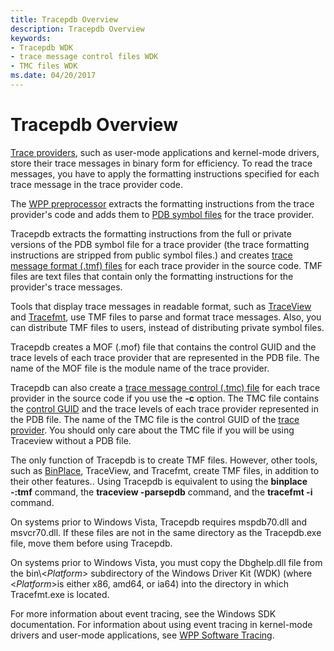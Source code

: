 ```yaml
---
title: Tracepdb Overview
description: Tracepdb Overview
keywords:
- Tracepdb WDK
- trace message control files WDK
- TMC files WDK
ms.date: 04/20/2017
---
```


# Tracepdb Overview


[Trace providers](trace-provider.md), such as user-mode applications and kernel-mode drivers, store their trace messages in binary form for efficiency. To read the trace messages, you have to apply the formatting instructions specified for each trace message in the trace provider code.

The [WPP preprocessor](wpp-preprocessor.md) extracts the formatting instructions from the trace provider's code and adds them to [PDB symbol files](pdb-symbol-files.md) for the trace provider.

Tracepdb extracts the formatting instructions from the full or private versions of the PDB symbol file for a trace provider (the trace formatting instructions are stripped from public symbol files.) and creates [trace message format (.tmf) files](trace-message-format-file.md) for each trace provider in the source code. TMF files are text files that contain only the formatting instructions for the provider's trace messages.

Tools that display trace messages in readable format, such as [TraceView](traceview.md) and [Tracefmt](tracefmt.md), use TMF files to parse and format trace messages. Also, you can distribute TMF files to users, instead of distributing private symbol files.

Tracepdb creates a MOF (.mof) file that contains the control GUID and the trace levels of each trace provider that are represented in the PDB file. The name of the MOF file is the module name of the trace provider.

Tracepdb can also create a [trace message control (.tmc) file](trace-message-control-file.md) for each trace provider in the source code if you use the **-c** option. The TMC file contains the [control GUID](control-guid.md) and the trace levels of each trace provider represented in the PDB file. The name of the TMC file is the control GUID of the [trace provider](trace-provider.md). You should only care about the TMC file if you will be using Traceview without a PDB file.

The only function of Tracepdb is to create TMF files. However, other tools, such as [BinPlace](binplace.md), TraceView, and Tracefmt, create TMF files, in addition to their other features.. Using Tracepdb is equivalent to using the **binplace -:tmf** command, the **traceview -parsepdb** command, and the **tracefmt -i** command.

On systems prior to Windows Vista, Tracepdb requires mspdb70.dll and msvcr70.dll. If these files are not in the same directory as the Tracepdb.exe file, move them before using Tracepdb.

On systems prior to Windows Vista, you must copy the Dbghelp.dll file from the bin\\&lt;*Platform*&gt; subdirectory of the Windows Driver Kit (WDK) (where &lt;*Platform*&gt;is either x86, amd64, or ia64) into the directory in which Tracefmt.exe is located.

For more information about event tracing, see the Windows SDK documentation. For information about using event tracing in kernel-mode drivers and user-mode applications, see [WPP Software Tracing](wpp-software-tracing.md).

 

 





